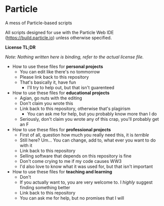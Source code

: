 # Particle
A mess of Particle-based scripts

All scripts designed for use with the Particle Web IDE (https://build.particle.io) unless otherwise specified.




**License TL;DR**

*Note: Nothing written here is binding, refer to the actual license file.*

* How to use these files for **personal projects**
  * You can edit like there's no tommorrow
  * Please link back to this repository
  * That's basically it, have fun
	* I'll try to help out, but that isn't guarenteed
* How to use these files for **educational projects**
  * Agian, go nuts with the editing
  * Don't claim you wrote this
  * Link back to this repository, otherwise that's plagirism
	* You can ask me for help, but you probably know more than I do
  * Seriously, don't claim you wrote any of this crap, you'll probably get an F
* How to use these files for **professional projects**
	* First of all, question how much you really need this, it is *terrible*
  * Still here? Um... You can change, add to, what ever you want to do with it
  * Link back to this repository
  * Selling software that depends on this repository is fine
  * Don't come crying to me if my code causes WW3
  * I'd also love to know what it was used for, but that isn't important
* How to use these files for **teaching and learning**
	* Don't
	* If you actually want to, you are very welcome to. I *highly* suggest finding something better
	* Link back to this repository
	* You can ask me for help, but no promises that I will
